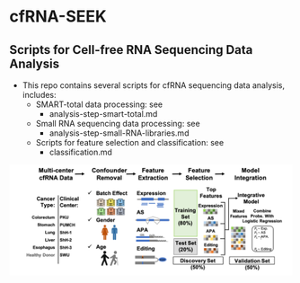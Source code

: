 # cfRNA-SEEK
## Scripts for Cell-free RNA Sequencing Data Analysis

- This repo contains several scripts for cfRNA sequencing data analysis, includes:
  - SMART-total data processing: see 
    - analysis-step-smart-total.md
  - Small RNA sequencing data processing: see
    - analysis-step-small-RNA-libraries.md
  - Scripts for feature selection and classification: see
    - classification.md 

![cfRNA-SEEK Pipeline](cfRNA-SEEK.png)
